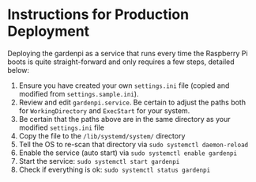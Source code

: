 # Instructions for Production Deployment

Deploying the gardenpi as a service that runs every time the Raspberry Pi boots is quite straight-forward and only requires a few steps, detailed below:

1. Ensure you have created your own `settings.ini` file (copied and modified from `settings.sample.ini`).
1. Review and edit `gardenpi.service`. Be certain to adjust the paths both for `WorkingDirectory` and `ExecStart` for your system.
1. Be certain that the paths above are in the same directory as your modified `settings.ini` file
1. Copy the file to the `/lib/systemd/system/` directory
1. Tell the OS to re-scan that directory via `sudo systemctl daemon-reload`
1. Enable the service (auto start) via `sudo systemctl enable gardenpi`
1. Start the service: `sudo systemctl start gardenpi`
1. Check if everything is ok: `sudo systemctl status gardenpi`